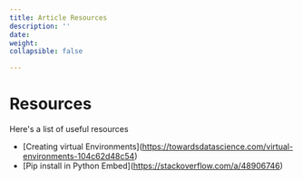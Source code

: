 ```yaml
---
title: Article Resources
description: ''
date: 
weight: 
collapsible: false

---
```

# Resources

Here's a list of useful resources

* \[Creating virtual Environments\](https://towardsdatascience.com/virtual-environments-104c62d48c54)
* \[Pip install in Python Embed\](https://stackoverflow.com/a/48906746)